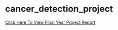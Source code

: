 # cancer_detection_project


<a href="https://github.com/HamzaTatheer/cancer_detection_project/raw/main/Exploring%20Deep%20Learning%20Models%20for%20Cancer%20Detection%20and%20Classification.pdf"/>Click Here To View Final Year Project Report</a>
